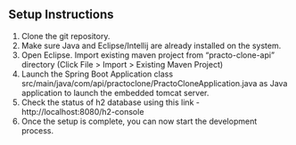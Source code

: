 ## Setup Instructions
1. Clone the git repository. 
2. Make sure Java and Eclipse/Intellij are already installed on the system.
3. Open Eclipse. Import existing maven project from “practo-clone-api” directory (Click File > Import > Existing Maven Project)
4. Launch the Spring Boot Application class src/main/java/com/api/practoclone/PractoCloneApplication.java as Java application to launch the embedded tomcat server.
5. Check the status of h2 database using this link - http://localhost:8080/h2-console
6. Once the setup is complete, you can now start the development process.